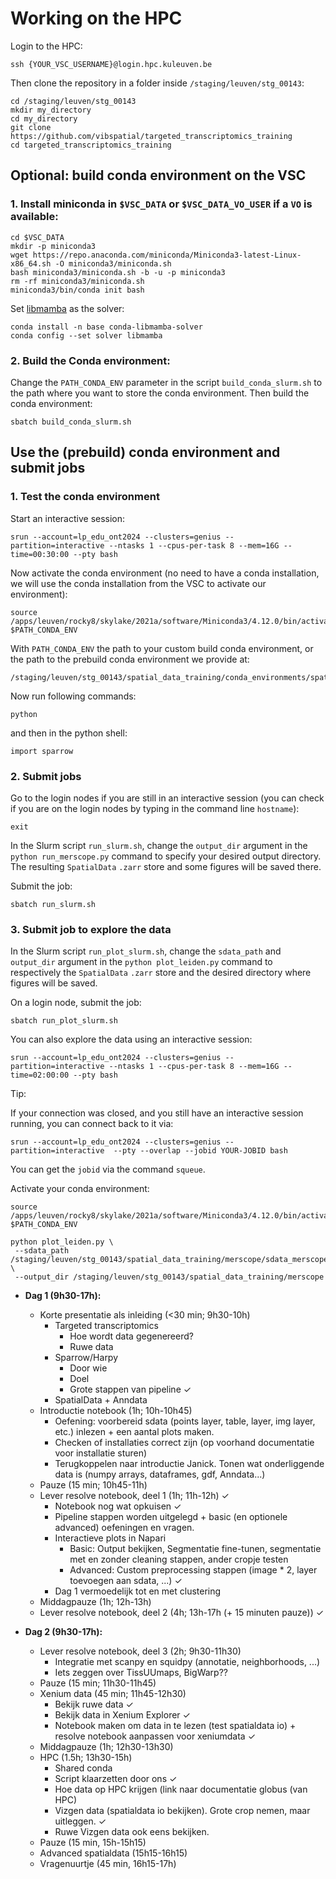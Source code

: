 # Working on the HPC

Login to the HPC:

```
ssh {YOUR_VSC_USERNAME}@login.hpc.kuleuven.be
```

Then clone the repository in a folder inside `/staging/leuven/stg_00143`:

```
cd /staging/leuven/stg_00143
mkdir my_directory
cd my_directory
git clone https://github.com/vibspatial/targeted_transcriptomics_training
cd targeted_transcriptomics_training
```

## Optional: build conda environment on the VSC

### 1. Install miniconda in `$VSC_DATA` or `$VSC_DATA_VO_USER` if a `VO` is available:

```
cd $VSC_DATA
mkdir -p miniconda3
wget https://repo.anaconda.com/miniconda/Miniconda3-latest-Linux-x86_64.sh -O miniconda3/miniconda.sh
bash miniconda3/miniconda.sh -b -u -p miniconda3
rm -rf miniconda3/miniconda.sh
miniconda3/bin/conda init bash 
```

Set [libmamba](https://www.anaconda.com/blog/a-faster-conda-for-a-growing-community) as the solver:

```
conda install -n base conda-libmamba-solver
conda config --set solver libmamba
```

### 2. Build the Conda environment:

Change the `PATH_CONDA_ENV` parameter in the script `build_conda_slurm.sh` to the path where you want to store the conda environment. Then build the conda environment:

```
sbatch build_conda_slurm.sh
```

## Use the (prebuild) conda environment and submit jobs

### 1. Test the conda environment

Start an interactive session:
```
srun --account=lp_edu_ont2024 --clusters=genius --partition=interactive --ntasks 1 --cpus-per-task 8 --mem=16G --time=00:30:00 --pty bash
```

Now activate the conda environment (no need to have a conda installation, we will use the conda installation from the VSC to activate our environment):

```
source /apps/leuven/rocky8/skylake/2021a/software/Miniconda3/4.12.0/bin/activate $PATH_CONDA_ENV
```

With `PATH_CONDA_ENV` the path to your custom build conda environment, or the path to the prebuild conda environment we provide at:

```
/staging/leuven/stg_00143/spatial_data_training/conda_environments/spatial_data_training_env
```

Now run following commands:

```
python
```

and then in the python shell:

```
import sparrow
```

### 2. Submit jobs

Go to the login nodes if you are still in an interactive session (you can check if you are on the login nodes by typing in the command line `hostname`):

```
exit
```

In the Slurm script `run_slurm.sh`, change the `output_dir` argument in the `python run_merscope.py` command to specify your desired output directory. The resulting `SpatialData` `.zarr` store and some figures will be saved there.

Submit the job:

```
sbatch run_slurm.sh
```

### 3. Submit job to explore the data


In the Slurm script `run_plot_slurm.sh`, change the `sdata_path` and `output_dir` argument in the `python plot_leiden.py` command to respectively the `SpatialData` `.zarr` store and the desired directory where figures will be saved.

On a login node, submit the job:

```
sbatch run_plot_slurm.sh
```

You can also explore the data using an interactive session:

```
srun --account=lp_edu_ont2024 --clusters=genius --partition=interactive --ntasks 1 --cpus-per-task 8 --mem=16G --time=02:00:00 --pty bash
```

Tip:

If your connection was closed, and you still have an interactive session running, you can connect back to it via:

```
srun --account=lp_edu_ont2024 --clusters=genius --partition=interactive  --pty --overlap --jobid YOUR-JOBID bash
```

You can get the `jobid` via the command `squeue`.

Activate your conda environment:

```
source /apps/leuven/rocky8/skylake/2021a/software/Miniconda3/4.12.0/bin/activate $PATH_CONDA_ENV
```

```
python plot_leiden.py \
 --sdata_path /staging/leuven/stg_00143/spatial_data_training/merscope/sdata_merscope_crop.zarr \
 --output_dir /staging/leuven/stg_00143/spatial_data_training/merscope
```


- **Dag 1 (9h30-17h):**
  - Korte presentatie als inleiding (<30 min; 9h30-10h)
    - Targeted transcriptomics
      - Hoe wordt data gegenereerd?
      - Ruwe data
    - Sparrow/Harpy
      - Door wie
      - Doel
      - Grote stappen van pipeline ✓
    - SpatialData + Anndata
  - Introductie notebook (1h; 10h-10h45)
    - Oefening: voorbereid sdata (points layer, table, layer, img layer, etc.) inlezen + een aantal plots maken.
    - Checken of installaties correct zijn (op voorhand documentatie voor installatie sturen)
    - Terugkoppelen naar introductie Janick. Tonen wat onderliggende data is (numpy arrays, dataframes, gdf, Anndata...)
  - Pauze (15 min; 10h45-11h)
  - Lever resolve notebook, deel 1 (1h; 11h-12h) ✓
    - Notebook nog wat opkuisen ✓
    - Pipeline stappen worden uitgelegd + basic (en optionele advanced) oefeningen en vragen.
    - Interactieve plots in Napari
      - Basic: Output bekijken, Segmentatie fine-tunen, segmentatie met en zonder cleaning stappen, ander cropje testen
      - Advanced: Custom preprocessing stappen (image * 2, layer toevoegen aan sdata, ...) ✓
    - Dag 1 vermoedelijk tot en met clustering
  - Middagpauze (1h; 12h-13h)
  - Lever resolve notebook, deel 2 (4h; 13h-17h (+ 15 minuten pauze)) ✓

- **Dag 2 (9h30-17h):**
  - Lever resolve notebook, deel 3 (2h; 9h30-11h30)
    - Integratie met scanpy en squidpy (annotatie, neighborhoods, ...)
    - Iets zeggen over TissUUmaps, BigWarp??
  - Pauze (15 min; 11h30-11h45)
  - Xenium data (45 min; 11h45-12h30)
    - Bekijk ruwe data ✓
    - Bekijk data in Xenium Explorer ✓
    - Notebook maken om data in te lezen (test spatialdata io) + resolve notebook aanpassen voor xeniumdata ✓
  - Middagpauze (1h; 12h30-13h30)
  - HPC (1.5h; 13h30-15h)
    - Shared conda
    - Script klaarzetten door ons ✓
    - Hoe data op HPC krijgen (link naar documentatie globus (van HPC)
    - Vizgen data (spatialdata io bekijken). Grote crop nemen, maar uitleggen. ✓
    - Ruwe Vizgen data ook eens bekijken.
  - Pauze (15 min, 15h-15h15)
  - Advanced spatialdata (15h15-16h15)
  - Vragenuurtje (45 min, 16h15-17h)
